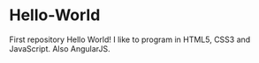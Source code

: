 # Hello-World
First repository
Hello World! I like to program in HTML5, CSS3 and JavaScript. Also AngularJS.
